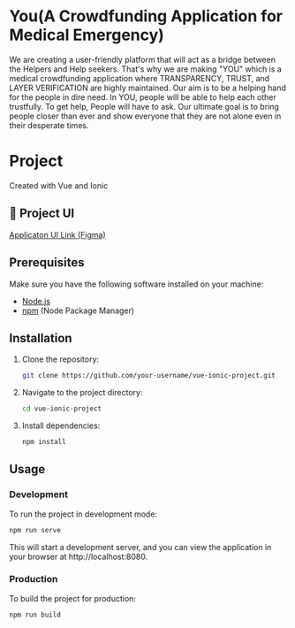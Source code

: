 # You(A Crowdfunding Application for Medical Emergency)
We are creating a  user-friendly platform  that will act as a bridge between the Helpers and Help seekers. 
That's why we are making "YOU" which is a medical crowdfunding application where TRANSPARENCY, TRUST, and LAYER VERIFICATION are highly maintained. 
Our aim is to be a helping hand for the people in dire need. In YOU, people will be able to help each other trustfully.
To get help, People will have to ask.
Our ultimate goal is to bring people closer than ever and show everyone that they are not alone even in their desperate times.

# Project

Created with Vue and Ionic
## 🔗 Project UI
[Applicaton UI Link (Figma)](https://www.figma.com/file/0B0K3gUsqgQGDXNJN0mEyu/YOU?type=design&node-id=0%3A1&mode=design&t=motGiqpXzRAVaHnU-1)


## Prerequisites

Make sure you have the following software installed on your machine:

- [Node.js](https://nodejs.org/)
- [npm](https://www.npmjs.com/) (Node Package Manager)

## Installation

1. Clone the repository:

    ```bash
    git clone https://github.com/your-username/vue-ionic-project.git
    ```

2. Navigate to the project directory:

    ```bash
    cd vue-ionic-project
    ```

3. Install dependencies:

    ```bash
    npm install
    ```

## Usage

### Development

To run the project in development mode:

```bash
npm run serve
```
This will start a development server, and you can view the application in your browser at http://localhost:8080.



### Production

To build the project for production:

```bash
npm run build
```




